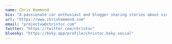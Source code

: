 ```yaml
---
name: Chris Hammond
bio: "A passionate car enthusiast and blogger sharing stories about vintage VWs."
url: "https://www.chrishammond.com"
email: "projectvw@christoc.com"
twitter: "https://twitter.com/christoc"
bluesky: "https://bsky.app/profile/christoc.bsky.social"
---
```

